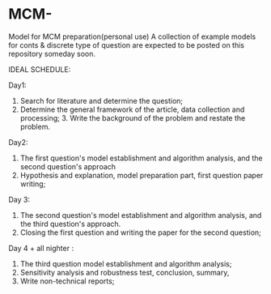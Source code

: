 # MCM-
Model for MCM preparation(personal use)
A collection of example models for conts & discrete type of question are expected to be posted on this repository someday soon.



IDEAL SCHEDULE:

Day1:

1. Search for literature and determine the question;
2. Determine the general framework of the article, data collection and processing; 3. Write the background of the problem and restate the problem.


Day2:

1. The first question's model establishment and algorithm analysis, and the second question's approach 
2. Hypothesis and explanation, model preparation part, first question paper writing;


Day 3:

1. The second question's model establishment and algorithm analysis, and the third question's approach.
2. Closing the first question and writing the paper for the second question;

Day 4 + all nighter : 
1. The third question model establishment and algorithm analysis;
2. Sensitivity analysis and robustness test, conclusion, summary,
3. Write non-technical reports;
